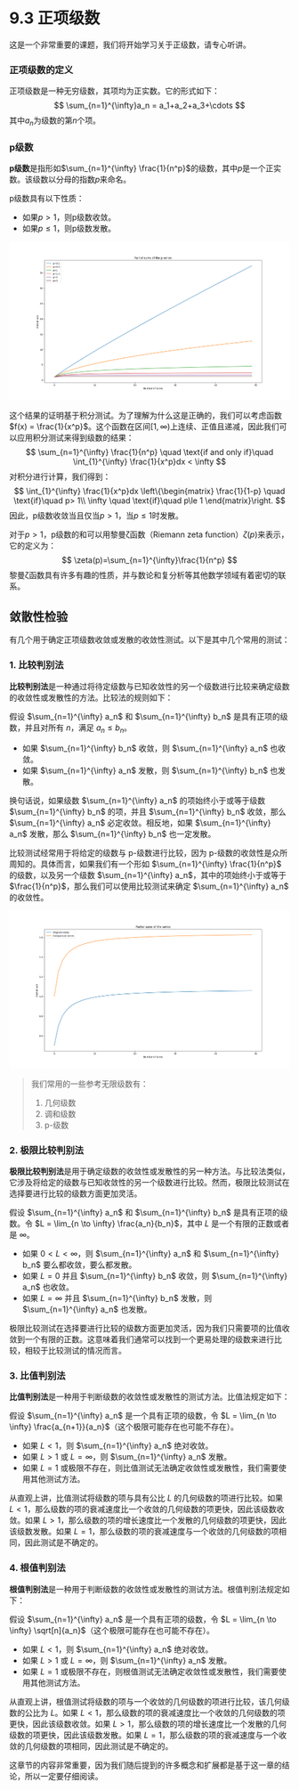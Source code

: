 # 9.3 正项级数

这是一个非常重要的课题，我们将开始学习关于正级数，请专心听讲。

### 正项级数的定义

正项级数是一种无穷级数，其项均为正实数。它的形式如下：
$$
\sum_{n=1}^{\infty}a_n = a_1+a_2+a_3+\cdots
$$
其中$a_n$为级数的第$n$个项。

### p级数

**p级数**是指形如$\sum_{n=1}^{\infty} \frac{1}{n^p}$的级数，其中$p$是一个正实数。该级数以分母的指数$p$来命名。

p级数具有以下性质：

- 如果$p>1$，则p级数收敛。
- 如果$p\leq 1$，则p级数发散。

![img](..\Figure\Figure_9.png)

这个结果的证明基于积分测试。为了理解为什么这是正确的，我们可以考虑函数$f(x) = \frac{1}{x^p}$。这个函数在区间$[1,\infty)$上连续、正值且递减，因此我们可以应用积分测试来得到级数的结果：
$$
\sum_{n=1}^{\infty} \frac{1}{n^p} \quad \text{if and only if}\quad \int_{1}^{\infty} \frac{1}{x^p}dx < \infty
$$
对积分进行计算，我们得到：
$$
\int_{1}^{\infty} \frac{1}{x^p}dx 
  \left\{\begin{matrix} 
  \frac{1}{1-p} \quad \text{if}\quad p> 1\\
\infty \quad \text{if}\quad p\le 1
\end{matrix}\right.
$$
因此，p级数收敛当且仅当$p>1$，当$p\leq 1$时发散。

对于$p>1$，p级数的和可以用黎曼ζ函数（Riemann zeta function）$\zeta(p)$来表示，它的定义为：
$$
\zeta(p)=\sum_{n=1}^{\infty}\frac{1}{n^p}
$$
黎曼ζ函数具有许多有趣的性质，并与数论和复分析等其他数学领域有着密切的联系。

## 敛散性检验

有几个用于确定正项级数收敛或发散的收敛性测试。以下是其中几个常用的测试：

### 1. 比较判别法

**比较判别法**是一种通过将待定级数与已知收敛性的另一个级数进行比较来确定级数的收敛性或发散性的方法。比较法的规则如下：

假设 $\sum_{n=1}^{\infty} a_n$ 和 $\sum_{n=1}^{\infty} b_n$ 是具有正项的级数，并且对所有 $n$，满足 $a_n \leq b_n$。

- 如果 $\sum_{n=1}^{\infty} b_n$ 收敛，则 $\sum_{n=1}^{\infty} a_n$ 也收敛。
- 如果 $\sum_{n=1}^{\infty} a_n$ 发散，则 $\sum_{n=1}^{\infty} b_n$ 也发散。

换句话说，如果级数 $\sum_{n=1}^{\infty} a_n$ 的项始终小于或等于级数 $\sum_{n=1}^{\infty} b_n$ 的项，并且 $\sum_{n=1}^{\infty} b_n$ 收敛，那么 $\sum_{n=1}^{\infty} a_n$ 必定收敛。相反地，如果 $\sum_{n=1}^{\infty} a_n$ 发散，那么 $\sum_{n=1}^{\infty} b_n$ 也一定发散。

比较测试经常用于将给定的级数与 p-级数进行比较，因为 p-级数的收敛性是众所周知的。具体而言，如果我们有一个形如 $\sum_{n=1}^{\infty} \frac{1}{n^p}$ 的级数，以及另一个级数 $\sum_{n=1}^{\infty} a_n$，其中的项始终小于或等于 $\frac{1}{n^p}$，那么我们可以使用比较测试来确定 $\sum_{n=1}^{\infty} a_n$ 的收敛性。

![img](..\Figure\Figure_10.png)

> 我们常用的一些参考无限级数有：
>
> 1. 几何级数
> 2. 调和级数
> 3. p-级数

### 2. 极限比较判别法

**极限比较判别法**是用于确定级数的收敛性或发散性的另一种方法。与比较法类似，它涉及将给定的级数与已知收敛性的另一个级数进行比较。然而，极限比较测试在选择要进行比较的级数方面更加灵活。

假设 $\sum_{n=1}^{\infty} a_n$ 和 $\sum_{n=1}^{\infty} b_n$ 是具有正项的级数。令 $L = \lim_{n \to \infty} \frac{a_n}{b_n}$，其中 $L$ 是一个有限的正数或者是 $\infty$。

- 如果 $0 < L < \infty$，则 $\sum_{n=1}^{\infty} a_n$ 和 $\sum_{n=1}^{\infty} b_n$ 要么都收敛，要么都发散。
- 如果 $L = 0$ 并且 $\sum_{n=1}^{\infty} b_n$ 收敛，则 $\sum_{n=1}^{\infty} a_n$ 也收敛。
- 如果 $L = \infty$ 并且 $\sum_{n=1}^{\infty} b_n$ 发散，则 $\sum_{n=1}^{\infty} a_n$ 也发散。

极限比较测试在选择要进行比较的级数方面更加灵活，因为我们只需要项的比值收敛到一个有限的正数。这意味着我们通常可以找到一个更易处理的级数来进行比较，相较于比较测试的情况而言。

### 3. 比值判别法

**比值判别法**是一种用于判断级数的收敛性或发散性的测试方法。比值法规定如下：

假设 $\sum_{n=1}^{\infty} a_n$ 是一个具有正项的级数，令 $L = \lim_{n \to \infty} \frac{a_{n+1}}{a_n}$（这个极限可能存在也可能不存在）。

- 如果 $L < 1$，则 $\sum_{n=1}^{\infty} a_n$ 绝对收敛。
- 如果 $L > 1$ 或 $L = \infty$，则 $\sum_{n=1}^{\infty} a_n$ 发散。
- 如果 $L = 1$ 或极限不存在，则比值测试无法确定收敛性或发散性，我们需要使用其他测试方法。

从直观上讲，比值测试将级数的项与具有公比 $L$ 的几何级数的项进行比较。如果 $L < 1$，那么级数的项的衰减速度比一个收敛的几何级数的项更快，因此该级数收敛。如果 $L > 1$，那么级数的项的增长速度比一个发散的几何级数的项更快，因此该级数发散。如果 $L = 1$，那么级数的项的衰减速度与一个收敛的几何级数的项相同，因此测试是不确定的。

### 4. 根值判别法

**根值判别法**是一种用于判断级数的收敛性或发散性的测试方法。根值判别法规定如下：

假设 $\sum_{n=1}^{\infty} a_n$ 是一个具有正项的级数，令 $L = \lim_{n \to \infty} \sqrt[n]{a_n}$（这个极限可能存在也可能不存在）。

- 如果 $L < 1$，则 $\sum_{n=1}^{\infty} a_n$ 绝对收敛。
- 如果 $L > 1$ 或 $L = \infty$，则 $\sum_{n=1}^{\infty} a_n$ 发散。
- 如果 $L = 1$ 或极限不存在，则根值测试无法确定收敛性或发散性，我们需要使用其他测试方法。

从直观上讲，根值测试将级数的项与一个收敛的几何级数的项进行比较，该几何级数的公比为 $L$。如果 $L < 1$，那么级数的项的衰减速度比一个收敛的几何级数的项更快，因此该级数收敛。如果 $L > 1$，那么级数的项的增长速度比一个发散的几何级数的项更快，因此该级数发散。如果 $L = 1$，那么级数的项的衰减速度与一个收敛的几何级数的项相同，因此测试是不确定的。

这章节的内容非常重要，因为我们随后提到的许多概念和扩展都是基于这一章的结论，所以一定要仔细阅读。